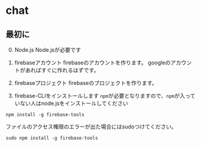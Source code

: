 # chat

## 最初に
0. Node.js
Node.jsが必要です

1. firebaseアカウント
firebaseのアカウントを作ります。
googleのアカウントがあればすぐに作れるはずです。

2. firebaseプロジェクト
firebaseのプロジェクトを作ります。

3. firebase-CLIをインストールします
`npm`が必要となりますので、`npm`が入っていない人はnode.jsをインストールしてください

```
npm install -g firebase-tools
```

ファイルのアクセス権限のエラーが出た場合にはsudoつけてください。

```
sudo npm install -g firebase-tools
```
